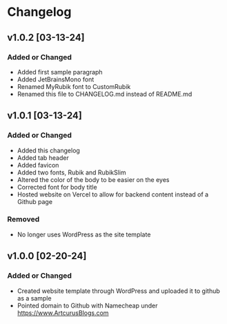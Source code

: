 # Changelog

## v1.0.2 [03-13-24]

### Added or Changed
- Added first sample paragraph
- Added JetBrainsMono font
- Renamed MyRubik font to CustomRubik
- Renamed this file to CHANGELOG.md instead of README.md

## v1.0.1 [03-13-24]

### Added or Changed
- Added this changelog
- Added tab header
- Added favicon
- Added two fonts, Rubik and RubikSlim
- Altered the color of the body to be easier on the eyes
- Corrected font for body title
- Hosted website on Vercel to allow for backend content instead of a Github page

### Removed
- No longer uses WordPress as the site template

## v1.0.0 [02-20-24]

### Added or Changed
- Created website template through WordPress and uploaded it to github as a sample
- Pointed domain to Github with Namecheap under https://www.ArtcurusBlogs.com
